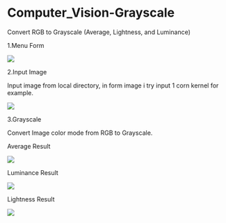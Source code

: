 # Computer_Vision-Grayscale
Convert RGB to Grayscale (Average, Lightness, and Luminance)




1.Menu Form

<img src="https://github.com/alfin1998/Computer_Vision-Grayscale/tree/master/image/Form.jpg" />

2.Input Image

Input image from local directory, in form image i try input 1 corn kernel for example.

<img src="https://github.com/alfin1998/Computer_Vision-Grayscale/tree/master/image/Input.jpg" />

3.Grayscale

Convert Image color mode from RGB to Grayscale.

Average Result

<img src="https://github.com/alfin1998/Computer_Vision-Grayscale/tree/master/image/Average.jpg" />

Luminance Result

<img src = "https://github.com/alfin1998/Computer_Vision-Grayscale/tree/master/image/Luminance.jpg" />

Lightness Result

<img src = "https://github.com/alfin1998/Computer_Vision-Grayscale/tree/master/image/Lightness.jpg" />

